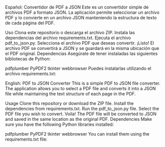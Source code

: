 Español:
Convertidor de PDF a JSON
Este es un convertidor simple de archivos PDF a formato JSON. La aplicación permite seleccionar un archivo PDF y lo convierte en un archivo JSON manteniendo la estructura de texto de cada página del PDF.

Uso
Clona este repositorio o descarga el archivo ZIP.
Instala las dependencias del archivo requirements.txt.
Ejecuta el archivo pdf_to_json.py.
Selecciona el archivo PDF que deseas convertir.
¡Listo! El archivo PDF se convertirá a JSON y se guardará en la misma ubicación que el PDF original.
Dependencias
Asegúrate de tener instaladas las siguientes bibliotecas de Python:

pdfplumber
PyPDF2
tkinter
webbrowser
Puedes instalarlas utilizando el archivo requirements.txt:

English:
PDF to JSON Converter
This is a simple PDF to JSON file converter. The application allows you to select a PDF file and converts it into a JSON file while maintaining the text structure of each page in the PDF.

Usage
Clone this repository or download the ZIP file.
Install the dependencies from requirements.txt.
Run the pdf_to_json.py file.
Select the PDF file you wish to convert.
Voila! The PDF file will be converted to JSON and saved in the same location as the original PDF.
Dependencies
Make sure you have the following Python libraries installed:

pdfplumber
PyPDF2
tkinter
webbrowser
You can install them using the requirements.txt file: